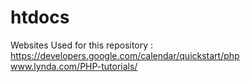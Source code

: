 # htdocs
 Websites Used for this repository : 
https://developers.google.com/calendar/quickstart/php
www.lynda.com/PHP-tutorials/

